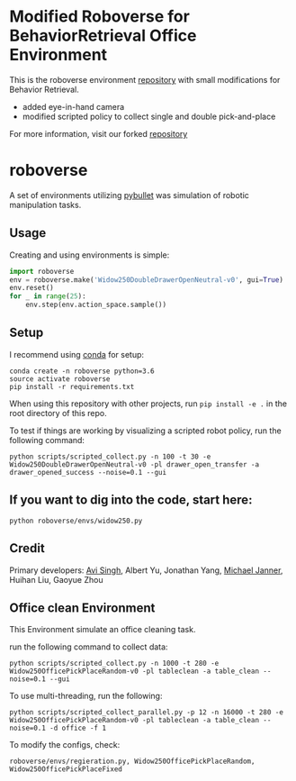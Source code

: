 # Modified Roboverse for BehaviorRetrieval Office Environment
This is the roboverse environment [repository](https://github.com/VentusYue/roboverse) with small modifications for Behavior Retrieval.
* added eye-in-hand camera 
* modified scripted policy to collect single and double pick-and-place 

For more information, visit our forked [repository](https://github.com/MaxDu17/roboverse/)

# roboverse
A set of environments utilizing [pybullet](https://github.com/bulletphysics/bullet3) was simulation of robotic manipulation tasks. 

## Usage
Creating and using environments is simple:
```python
import roboverse
env = roboverse.make('Widow250DoubleDrawerOpenNeutral-v0', gui=True)
env.reset()
for _ in range(25):
    env.step(env.action_space.sample())
```
## Setup
I recommend using [conda](https://docs.anaconda.com/anaconda/install/) for setup:

```
conda create -n roboverse python=3.6
source activate roboverse
pip install -r requirements.txt
```
When using this repository with other projects, run `pip install -e .` in the root directory of this repo. 

To test if things are working by visualizing a scripted robot policy, run the following command:

`python scripts/scripted_collect.py -n 100 -t 30 -e Widow250DoubleDrawerOpenNeutral-v0 -pl drawer_open_transfer -a drawer_opened_success --noise=0.1 --gui`

## If you want to dig into the code, start here:
`python roboverse/envs/widow250.py`

## Credit
Primary developers: [Avi Singh](https://www.avisingh.org/), Albert Yu, Jonathan Yang, [Michael Janner](https://people.eecs.berkeley.edu/~janner/), Huihan Liu, Gaoyue Zhou

## Office clean Environment 
This Environment simulate an office cleaning task.

run the following command to collect data:

`python scripts/scripted_collect.py -n 1000 -t 280 -e Widow250OfficePickPlaceRandom-v0 -pl tableclean -a table_clean --noise=0.1 --gui`

To use multi-threading, run the following:

`python scripts/scripted_collect_parallel.py -p 12 -n 16000 -t 280 -e Widow250OfficePickPlaceRandom-v0 -pl tableclean -a table_clean --noise=0.1 -d office -f 1`


To modify the configs, check:

`roboverse/envs/regieration.py, Widow250OfficePickPlaceRandom, Widow250OfficePickPlaceFixed`
